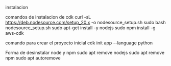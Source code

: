 instalacion 

comandos de instalacion de cdk
curl -sL https://deb.nodesource.com/setup_20.x -o nodesource_setup.sh
sudo bash nodesource_setup.sh
sudo apt-get install -y nodejs
sudo npm install -g aws-cdk

comando para crear el proyecto inicial
cdk init app --language python


Forma de desinstalar node y npm
sudo apt remove nodejs
sudo apt remove npm
sudo apt autoremove